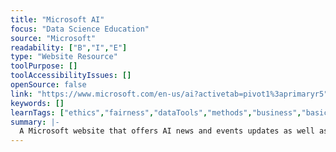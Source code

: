 ```yaml
---
title: "Microsoft AI"
focus: "Data Science Education"
source: "Microsoft"
readability: ["B","I","E"]
type: "Website Resource"
toolPurpose: []
toolAccessibilityIssues: []
openSource: false
link: "https://www.microsoft.com/en-us/ai?activetab=pivot1%3aprimaryr5"
keywords: []
learnTags: ["ethics","fairness","dataTools","methods","business","basicAI","education"]
summary: |-
  A Microsoft website that offers AI news and events updates as well as learning materials and resources for beginners to experts, with four primary learning learning streams: AI Business School, AI Sschool, AI Lab and Experience AI.
---
```


